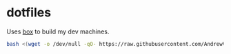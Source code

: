 # dotfiles

Uses [box](https://github.com/AndrewVos/box) to build
my dev machines.

```bash
bash <(wget -o /dev/null -qO- https://raw.githubusercontent.com/AndrewVos/box-vos/master/box.sh)
```
